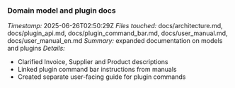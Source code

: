 ### Domain model and plugin docs
*Timestamp:* 2025-06-26T02:50:29Z
*Files touched:* docs/architecture.md, docs/plugin_api.md, docs/plugin_command_bar.md, docs/user_manual.md, docs/user_manual_en.md
*Summary:* expanded documentation on models and plugins
*Details:*
- Clarified Invoice, Supplier and Product descriptions
- Linked plugin command bar instructions from manuals
- Created separate user-facing guide for plugin commands
